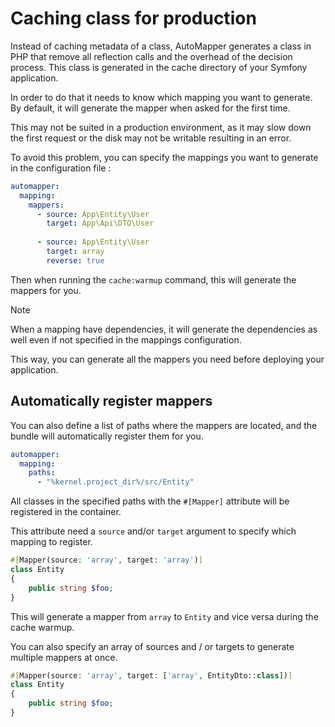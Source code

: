 # Caching class for production

Instead of caching metadata of a class, AutoMapper generates a class in PHP that remove all reflection calls and the
overhead of the decision process. This class is generated in the cache directory of your Symfony application.

In order to do that it needs to know which mapping you want to generate. By default, it will generate the mapper
when asked for the first time.

This may not be suited in a production environment, as it may slow down the first request or the disk may not be 
writable resulting in an error.

To avoid this problem, you can specify the mappings you want to generate in the configuration file : 

```yaml
automapper:
  mapping:
    mappers:
      - source: App\Entity\User
        target: App\Api\DTO\User
    
      - source: App\Entity\User
        target: array
        reverse: true
```

Then when running the `cache:warmup` command, this will generate the mappers for you.

> [!NOTE]
> When a mapping have dependencies, it will generate the dependencies as well even if not specified in the mappings configuration.

This way, you can generate all the mappers you need before deploying your application.

## Automatically register mappers

You can also define a list of paths where the mappers are located, and the bundle will automatically register them for you.

```yaml
automapper:
  mapping:
    paths:
      - "%kernel.project_dir%/src/Entity"
```

All classes in the specified paths with the `#[Mapper]` attribute will be registered in the container.

This attribute need a `source` and/or `target` argument to specify which mapping to register.

```php
#[Mapper(source: 'array', target: 'array')]
class Entity
{
    public string $foo;
}
```

This will generate a mapper from `array` to `Entity` and vice versa during the cache warmup.

You can also specify an array of sources and / or targets to generate multiple mappers at once.

```php
#[Mapper(source: 'array', target: ['array', EntityDto::class])]
class Entity
{
    public string $foo;
}
```
